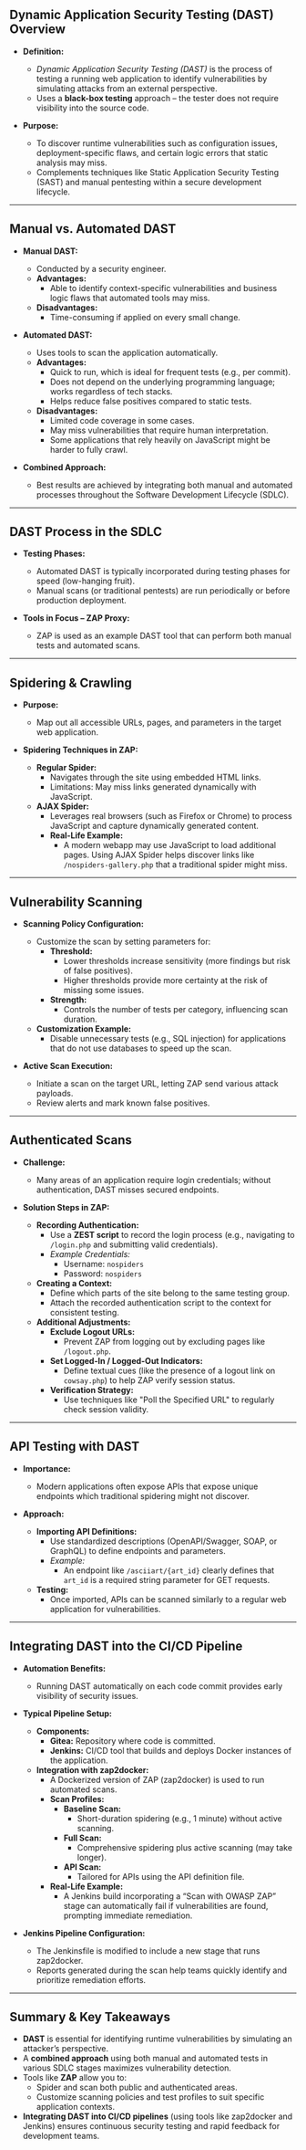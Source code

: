 
## Dynamic Application Security Testing (DAST) Overview

- **Definition:**  
  - *Dynamic Application Security Testing (DAST)* is the process of testing a running web application to identify vulnerabilities by simulating attacks from an external perspective.  
  - Uses a **black-box testing** approach – the tester does not require visibility into the source code.

- **Purpose:**  
  - To discover runtime vulnerabilities such as configuration issues, deployment-specific flaws, and certain logic errors that static analysis may miss.
  - Complements techniques like Static Application Security Testing (SAST) and manual pentesting within a secure development lifecycle.

---

## Manual vs. Automated DAST

- **Manual DAST:**  
  - Conducted by a security engineer.  
  - **Advantages:**  
    - Able to identify context-specific vulnerabilities and business logic flaws that automated tools may miss.  
  - **Disadvantages:**  
    - Time-consuming if applied on every small change.
  
- **Automated DAST:**  
  - Uses tools to scan the application automatically.  
  - **Advantages:**  
    - Quick to run, which is ideal for frequent tests (e.g., per commit).
    - Does not depend on the underlying programming language; works regardless of tech stacks.
    - Helps reduce false positives compared to static tests.
  - **Disadvantages:**  
    - Limited code coverage in some cases.
    - May miss vulnerabilities that require human interpretation.
    - Some applications that rely heavily on JavaScript might be harder to fully crawl.

- **Combined Approach:**  
  - Best results are achieved by integrating both manual and automated processes throughout the Software Development Lifecycle (SDLC).

---

## DAST Process in the SDLC

- **Testing Phases:**  
  - Automated DAST is typically incorporated during testing phases for speed (low-hanging fruit).
  - Manual scans (or traditional pentests) are run periodically or before production deployment.
  
- **Tools in Focus – ZAP Proxy:**  
  - ZAP is used as an example DAST tool that can perform both manual tests and automated scans.

---

## Spidering & Crawling

- **Purpose:**  
  - Map out all accessible URLs, pages, and parameters in the target web application.
  
- **Spidering Techniques in ZAP:**
  - **Regular Spider:**  
    - Navigates through the site using embedded HTML links.
    - Limitations: May miss links generated dynamically with JavaScript.
  - **AJAX Spider:**  
    - Leverages real browsers (such as Firefox or Chrome) to process JavaScript and capture dynamically generated content.
    - **Real-Life Example:**  
      - A modern webapp may use JavaScript to load additional pages. Using AJAX Spider helps discover links like `/nospiders-gallery.php` that a traditional spider might miss.

---

## Vulnerability Scanning

- **Scanning Policy Configuration:**  
  - Customize the scan by setting parameters for:
    - **Threshold:**  
      - Lower thresholds increase sensitivity (more findings but risk of false positives).
      - Higher thresholds provide more certainty at the risk of missing some issues.
    - **Strength:**  
      - Controls the number of tests per category, influencing scan duration.
  - **Customization Example:**  
    - Disable unnecessary tests (e.g., SQL injection) for applications that do not use databases to speed up the scan.

- **Active Scan Execution:**  
  - Initiate a scan on the target URL, letting ZAP send various attack payloads.
  - Review alerts and mark known false positives.

---

## Authenticated Scans

- **Challenge:**  
  - Many areas of an application require login credentials; without authentication, DAST misses secured endpoints.
  
- **Solution Steps in ZAP:**
  - **Recording Authentication:**
    - Use a **ZEST script** to record the login process (e.g., navigating to `/login.php` and submitting valid credentials).
    - *Example Credentials:*  
      - Username: `nospiders`  
      - Password: `nospiders`
  - **Creating a Context:**
    - Define which parts of the site belong to the same testing group.
    - Attach the recorded authentication script to the context for consistent testing.
  - **Additional Adjustments:**
    - **Exclude Logout URLs:**  
      - Prevent ZAP from logging out by excluding pages like `/logout.php`.
    - **Set Logged-In / Logged-Out Indicators:**
      - Define textual cues (like the presence of a logout link on `cowsay.php`) to help ZAP verify session status.
    - **Verification Strategy:**  
      - Use techniques like "Poll the Specified URL" to regularly check session validity.

---

## API Testing with DAST

- **Importance:**  
  - Modern applications often expose APIs that expose unique endpoints which traditional spidering might not discover.
  
- **Approach:**  
  - **Importing API Definitions:**
    - Use standardized descriptions (OpenAPI/Swagger, SOAP, or GraphQL) to define endpoints and parameters.
    - *Example:*  
      - An endpoint like `/asciiart/{art_id}` clearly defines that `art_id` is a required string parameter for GET requests.
  - **Testing:**  
    - Once imported, APIs can be scanned similarly to a regular web application for vulnerabilities.

---

## Integrating DAST into the CI/CD Pipeline

- **Automation Benefits:**  
  - Running DAST automatically on each code commit provides early visibility of security issues.
  
- **Typical Pipeline Setup:**
  - **Components:**
    - **Gitea:** Repository where code is committed.
    - **Jenkins:** CI/CD tool that builds and deploys Docker instances of the application.
  - **Integration with zap2docker:**
    - A Dockerized version of ZAP (zap2docker) is used to run automated scans.
    - **Scan Profiles:**
      - **Baseline Scan:**  
        - Short-duration spidering (e.g., 1 minute) without active scanning.
      - **Full Scan:**  
        - Comprehensive spidering plus active scanning (may take longer).
      - **API Scan:**  
        - Tailored for APIs using the API definition file.
    - **Real-Life Example:**  
      - A Jenkins build incorporating a “Scan with OWASP ZAP” stage can automatically fail if vulnerabilities are found, prompting immediate remediation.

- **Jenkins Pipeline Configuration:**  
  - The Jenkinsfile is modified to include a new stage that runs zap2docker.  
  - Reports generated during the scan help teams quickly identify and prioritize remediation efforts.

---

## Summary & Key Takeaways

- **DAST** is essential for identifying runtime vulnerabilities by simulating an attacker’s perspective.
- A **combined approach** using both manual and automated tests in various SDLC stages maximizes vulnerability detection.
- Tools like **ZAP** allow you to:
  - Spider and scan both public and authenticated areas.
  - Customize scanning policies and test profiles to suit specific application contexts.
- **Integrating DAST into CI/CD pipelines** (using tools like zap2docker and Jenkins) ensures continuous security testing and rapid feedback for development teams.
